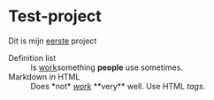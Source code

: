 # Test-project
Dit is mijn <u>eerste</u> project


<dl>
  <dt>Definition list</dt>
  <dd>Is <span style="text-decoration: underline">work</span>something <b>people</b> use sometimes.</dd>

<dt>Markdown <i>in</i> HTML</dt>
<dd>Does *not* <i style="text-decoration: underline">work</i> **very** well. Use HTML <em>tags</em>.</dd>
</dl>
